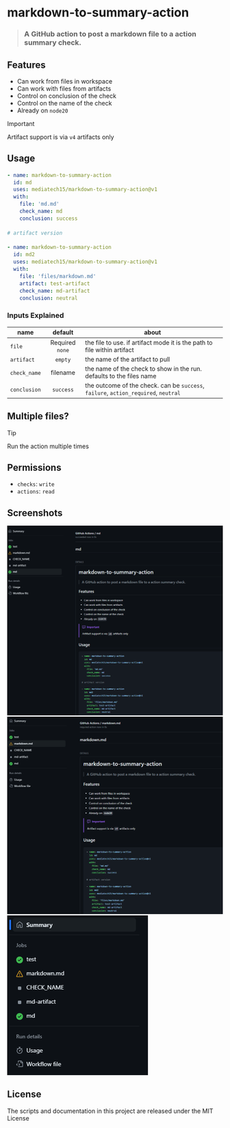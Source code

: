 # markdown-to-summary-action

> ### A GitHub action to post a markdown file to a action summary check.

## Features

- Can work from files in workspace
- Can work with files from artifacts
- Control on conclusion of the check
- Control on the name of the check
- Already on `node20`

> [!IMPORTANT]
> Artifact support is via `v4` artifacts only

## Usage

```yaml
- name: markdown-to-summary-action
  id: md
  uses: mediatech15/markdown-to-summary-action@v1
  with:
    file: 'md.md'
    check_name: md
    conclusion: success

# artifact version

- name: markdown-to-summary-action
  id: md2
  uses: mediatech15/markdown-to-summary-action@v1
  with:
    file: 'files/markdown.md'
    artifact: test-artifact
    check_name: md-artifact
    conclusion: neutral
```

### Inputs Explained

|name|default|about|
|---|:---:|---|
|`file`|Required `none`|the file to use. if artifact mode it is the path to file within artifact|
|`artifact`|`empty`|the name of the artifact to pull|
|`check_name`|filename|the name of the check to show in the run. defaults to the files name|
|`conclusion`|`success`|the outcome of the check. can be `success`, `failure`, `action_required`, `neutral`|

## Multiple files?

> [!TIP]
> Run the action multiple times

## Permissions

- `checks`: `write`
- `actions`: `read`

## Screenshots

![Screenshot](/images/custom-name.png)
![Screenshot](/images/default-name.png)
![Screenshot](/images/list.png)

## License
The scripts and documentation in this project are released under the MIT License